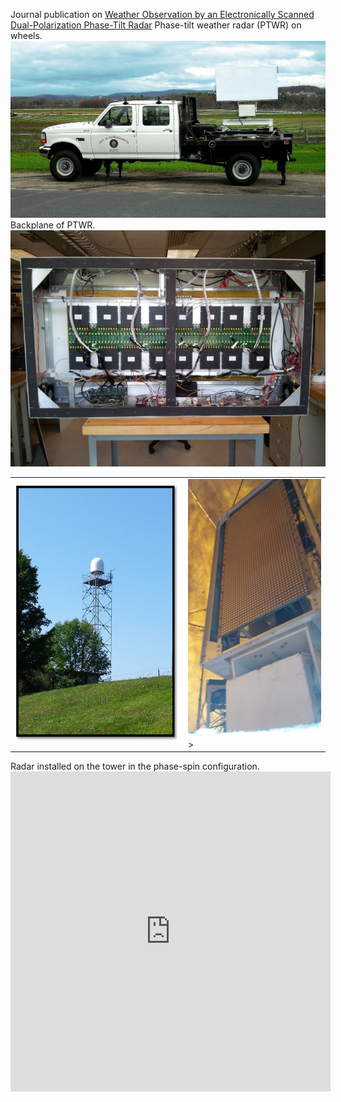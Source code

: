 Journal publication on [Weather Observation by an Electronically Scanned Dual-Polarization Phase-Tilt Radar](/pdf/2018_Orzel_TGRS.pdf)
Phase-tilt weather radar (PTWR) on wheels. 
<img src="images/PTWRonWheels.jpg?raw=true"/>
Backplane of PTWR. 
<img src="images/PTWRinside.jpg?raw=true"/>
<table><tr>
<td><img src="images/radartower.jpg?raw=true"  width="300" height="413"> </td>
<td> <img src="images/phaseSpin.jpg?raw=true"  width="232" height="413">> </td>
</tr></table>
Radar installed on the tower in the phase-spin configuration.
<iframe src="https://ams.confex.com/ams/35Radar/flvgateway.cgi/id/18658?recordingid=18658&uniqueid=Paper191899&entry_password=444248" width="512" height="512" frameborder="0" allow="autoplay; fullscreen" allowfullscreen></iframe>

